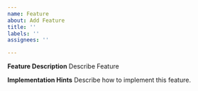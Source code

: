 ```yaml
---
name: Feature
about: Add Feature
title: ''
labels: ''
assignees: ''

---
```


**Feature Description**
Describe Feature

**Implementation Hints**
Describe how to implement this feature.
